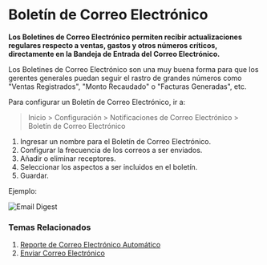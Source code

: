<!-- add-breadcrumbs -->
# Boletín de Correo Electrónico

**Los Boletines de Correo Electrónico permiten recibir actualizaciones regulares respecto a ventas, gastos y otros números críticos, directamente en la Bandeja de Entrada del Correo Electrónico.**

Los Boletines de Correo Electrónico son una muy buena forma para que los gerentes generales puedan seguir el rastro de grandes números como "Ventas Registrados", "Monto Recaudado" o "Facturas Generadas", etc.

Para configurar un Boletín de Correo Electrónico, ir a:

> Inicio > Configuración > Notificaciones de Correo Electrónico > Boletín de Correo Electrónico

1. Ingresar un nombre para el Boletín de Correo Electrónico.
1. Configurar la frecuencia de los correos a ser enviados.
1. Añadir o eliminar receptores.
1. Seleccionar los aspectos a ser incluidos en el boletín.
1. Guardar.

Ejemplo: 

<img class="screenshot" alt="Email Digest" src="{{docs_base_url}}/assets/img/setup/email/email-digest.png">

### Temas Relacionados
1. [Reporte de Correo Electrónico Automático](/docs/user/manual/es/setting-up/email/auto-email-reports)
1. [Enviar Correo Electrónico](/docs/user/manual/es/setting-up/email/sending-email)
